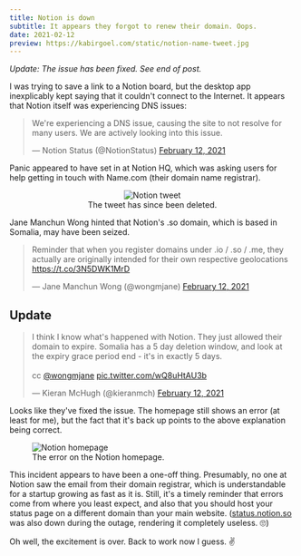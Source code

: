 ```yaml
---
title: Notion is down
subtitle: It appears they forgot to renew their domain. Oops.
date: 2021-02-12
preview: https://kabirgoel.com/static/notion-name-tweet.jpg
---
```


_Update: The issue has been fixed. See end of post._

I was trying to save a link to a Notion board, but the desktop app inexplicably kept saying that it couldn't connect to the Internet. It appears that Notion itself was experiencing DNS issues:

<blockquote class="twitter-tweet"><p lang="en" dir="ltr">We&#39;re experiencing a DNS issue, causing the site to not resolve for many users. We are actively looking into this issue.</p>&mdash; Notion Status (@NotionStatus) <a href="https://twitter.com/NotionStatus/status/1360220589743480838?ref_src=twsrc%5Etfw">February 12, 2021</a></blockquote> <script async src="https://platform.twitter.com/widgets.js" charset="utf-8"></script>

Panic appeared to have set in at Notion HQ, which was asking users for help getting in touch with Name.com (their domain name registrar).

<center>
    <figure>
      <img src="/static/notion-name-tweet.jpg" alt="Notion tweet" />
      <figcaption>The tweet has since been deleted.</figcaption>
    </figure>
</center>

Jane Manchun Wong hinted that Notion's .so domain, which is based in Somalia, may have been seized.

<blockquote class="twitter-tweet"><p lang="en" dir="ltr">Reminder that when you register domains under .io / .so / .me, they actually are originally intended for their own respective geolocations <a href="https://t.co/3N5DWK1MrD">https://t.co/3N5DWK1MrD</a></p>&mdash; Jane Manchun Wong (@wongmjane) <a href="https://twitter.com/wongmjane/status/1360246121575055360?ref_src=twsrc%5Etfw">February 12, 2021</a></blockquote> <script async src="https://platform.twitter.com/widgets.js" charset="utf-8"></script>

## Update

<blockquote class="twitter-tweet"><p lang="en" dir="ltr">I think I know what&#39;s happened with Notion. They just allowed their domain to expire. Somalia has a 5 day deletion window, and look at the expiry grace period end - it&#39;s in exactly 5 days.<br><br>cc <a href="https://twitter.com/wongmjane?ref_src=twsrc%5Etfw">@wongmjane</a> <a href="https://t.co/wQ8uHtAU3b">pic.twitter.com/wQ8uHtAU3b</a></p>&mdash; Kieran McHugh (@kieranmch) <a href="https://twitter.com/kieranmch/status/1360246567463235585?ref_src=twsrc%5Etfw">February 12, 2021</a></blockquote> <script async src="https://platform.twitter.com/widgets.js" charset="utf-8"></script>

Looks like they've fixed the issue. The homepage still shows an error (at least for me), but the fact that it's back up points to the above explanation being correct.

<figure>
  <img src="/static/notion-dns-error.png" alt="Notion homepage" />
  <figcaption>The error on the Notion homepage.</figcaption>
</figure>

This incident appears to have been a one-off thing. Presumably, no one at Notion saw the email from their domain registrar, which is understandable for a startup growing as fast as it is. Still, it's a timely reminder that errors come from where you least expect, and also that you should host your status page on a different domain than your main website. ([status.notion.so](https://status.notion.so) was also down during the outage, rendering it completely useless. 🙄)

Oh well, the excitement is over. Back to work now I guess. ✌️
